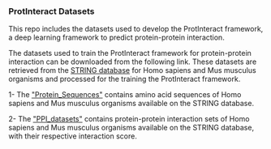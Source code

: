 
### ProtInteract Datasets 

This repo includes the datasets used to develop the ProtInteract framework, a deep learning framework to predict protein-protein interaction.

The datasets used to train the ProtInteract framework for protein-protein interaction can be downloaded from the following link. These datasets are retrieved from the [STRING database][3] for Homo sapiens and Mus musculus organisms and processed for the training the ProtInteract framework.

1- The ["Protein_Sequences"][1] contains amino acid sequences of Homo sapiens and Mus musculus organisms available on the STRING database. 

2- The ["PPI_datasets"][2] contains protein-protein interaction sets of Homo sapiens and Mus musculus organisms available on the STRING database, with their respective interaction score.


[1]: https://uottawa-my.sharepoint.com/personal/fsole078_uottawa_ca/_layouts/15/guestaccess.aspx?docid=09665cb6c9a804bc5b2c765cb234850ec&authkey=AR_hR-gBBz6AqoI5EbDPp5A&e=l5nAYL


[2]: https://uottawa-my.sharepoint.com/personal/fsole078_uottawa_ca/_layouts/15/guestaccess.aspx?docid=0300cc28c32574d558faf7ec9cb89d1d9&authkey=AeAJOsaYB13CfeKfvjMjEF0&e=Gxla3J


[3]: https://string-db.org/cgi/download?sessionId=bJBREVNlU0b2